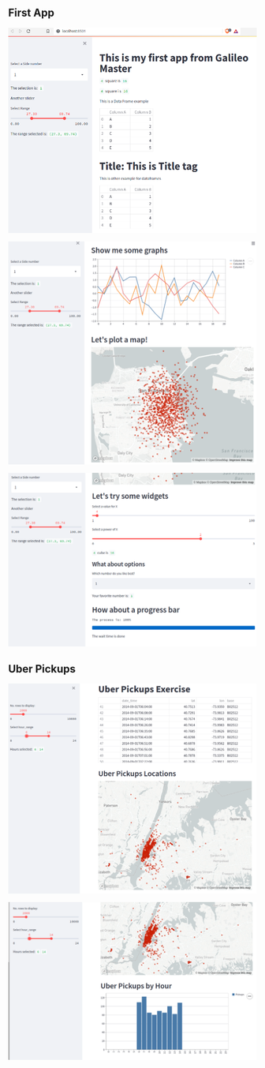## First App

![](images/first_app1.png)

![](images/first_app2.png)

![](images/first_app3.png)

## Uber Pickups

![](images/uber1.png)

![](images/uber2.png)

